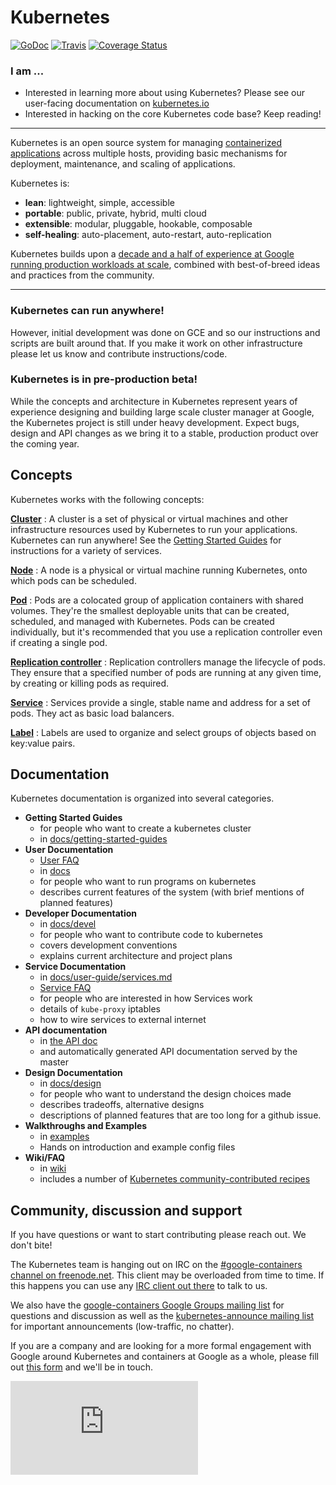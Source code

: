# Kubernetes

[![GoDoc](https://godoc.org/github.com/GoogleCloudPlatform/kubernetes?status.png)](https://godoc.org/github.com/GoogleCloudPlatform/kubernetes) [![Travis](https://travis-ci.org/GoogleCloudPlatform/kubernetes.svg?branch=master)](https://travis-ci.org/GoogleCloudPlatform/kubernetes) [![Coverage Status](https://coveralls.io/repos/GoogleCloudPlatform/kubernetes/badge.svg)](https://coveralls.io/r/GoogleCloudPlatform/kubernetes)

### I am ...
  * Interested in learning more about using Kubernetes?  Please see our user-facing documentation on [kubernetes.io](http://kubernetes.io)
  * Interested in hacking on the core Kubernetes code base?  Keep reading!

<hr>

Kubernetes is an open source system for managing [containerized applications](https://github.com/GoogleCloudPlatform/kubernetes/wiki/Why-Kubernetes%3F#why-containers) across multiple hosts,
providing basic mechanisms for deployment, maintenance, and scaling of applications.

Kubernetes is:

* **lean**: lightweight, simple, accessible
* **portable**: public, private, hybrid, multi cloud
* **extensible**: modular, pluggable, hookable, composable
* **self-healing**: auto-placement, auto-restart, auto-replication

Kubernetes builds upon a [decade and a half of experience at Google running production workloads at scale](https://research.google.com/pubs/pub43438.html), combined with best-of-breed ideas and practices from the community.

<hr>

### Kubernetes can run anywhere!
However, initial development was done on GCE and so our instructions and scripts are built around that.  If you make it work on other infrastructure please let us know and contribute instructions/code.

### Kubernetes is in pre-production beta!
While the concepts and architecture in Kubernetes represent years of experience designing and building large scale cluster manager at Google, the Kubernetes project is still under heavy development.  Expect bugs, design and API changes as we bring it to a stable, production product over the coming year.


## Concepts

Kubernetes works with the following concepts:

[**Cluster**](docs/admin/README.md)
: A cluster is a set of physical or virtual machines and other infrastructure resources used by Kubernetes to run your applications. Kubernetes can run anywhere! See the [Getting Started Guides](docs/getting-started-guides) for instructions for a variety of services.

[**Node**](docs/admin/node.md)
: A node is a physical or virtual machine running Kubernetes, onto which pods can be scheduled.

[**Pod**](docs/user-guide/pods.md)
: Pods are a colocated group of application containers with shared volumes. They're the smallest deployable units that can be created, scheduled, and managed with Kubernetes. Pods can be created individually, but it's recommended that you use a replication controller even if creating a single pod.

[**Replication controller**](docs/user-guide/replication-controller.md)
: Replication controllers manage the lifecycle of pods. They ensure that a specified number of pods are running
at any given time, by creating or killing pods as required.

[**Service**](docs/user-guide/services.md)
: Services provide a single, stable name and address for a set of pods.
They act as basic load balancers.

[**Label**](docs/user-guide/labels.md)
: Labels are used to organize and select groups of objects based on key:value pairs.

## Documentation

Kubernetes documentation is organized into several categories.

  - **Getting Started Guides**
    - for people who want to create a kubernetes cluster
    - in [docs/getting-started-guides](docs/getting-started-guides)
  - **User Documentation**
    - [User FAQ](https://github.com/GoogleCloudPlatform/kubernetes/wiki/User-FAQ)
    - in [docs](docs/user-guide/overview.md)
    - for people who want to run programs on kubernetes
    - describes current features of the system (with brief mentions of planned features)
  - **Developer Documentation**
    - in [docs/devel](docs/devel)
    - for people who want to contribute code to kubernetes
    - covers development conventions
    - explains current architecture and project plans
  - **Service Documentation**
    - in [docs/user-guide/services.md](docs/user-guide/services.md)
    - [Service FAQ](https://github.com/GoogleCloudPlatform/kubernetes/wiki/Services-FAQ)
    - for people who are interested in how Services work
    - details of ```kube-proxy``` iptables
    - how to wire services to external internet
  - **API documentation**
    - in [the API doc](docs/api.md)
    - and automatically generated API documentation served by the master
  - **Design Documentation**
    - in [docs/design](docs/design)
    - for people who want to understand the design choices made
    - describes tradeoffs, alternative designs
    - descriptions of planned features that are too long for a github issue.
  - **Walkthroughs and Examples**
    - in [examples](/examples)
    - Hands on introduction and example config files
  - **Wiki/FAQ**
    - in [wiki](https://github.com/GoogleCloudPlatform/kubernetes/wiki)
    - includes a number of [Kubernetes community-contributed recipes](/contrib/recipes)

## Community, discussion and support

If you have questions or want to start contributing please reach out.  We don't bite!

The Kubernetes team is hanging out on IRC on the [#google-containers channel on freenode.net](http://webchat.freenode.net/?channels=google-containers). This client may be overloaded from time to time. If this happens you can use any [IRC client out there](http://en.wikipedia.org/wiki/Comparison_of_Internet_Relay_Chat_clients) to talk to us.

We also have the [google-containers Google Groups mailing list](https://groups.google.com/forum/#!forum/google-containers) for questions and discussion as well as the [kubernetes-announce mailing list](https://groups.google.com/forum/#!forum/kubernetes-announce) for important announcements (low-traffic, no chatter).

If you are a company and are looking for a more formal engagement with Google around Kubernetes and containers at Google as a whole, please fill out [this form](https://docs.google.com/a/google.com/forms/d/1_RfwC8LZU4CKe4vKq32x5xpEJI5QZ-j0ShGmZVv9cm4/viewform) and we'll be in touch.



[![Analytics](https://kubernetes-site.appspot.com/UA-36037335-10/GitHub/README.md?pixel)]()
